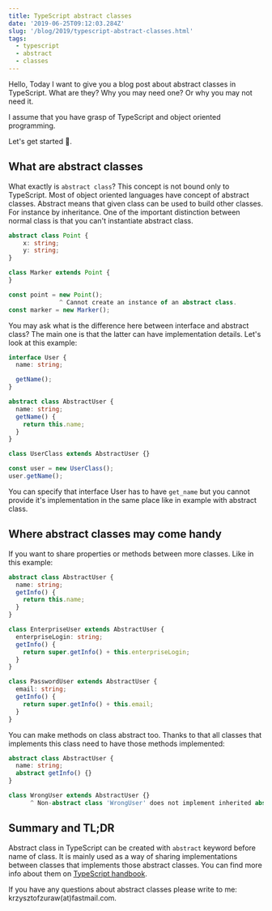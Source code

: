 ```yaml
---
title: TypeScript abstract classes
date: '2019-06-25T09:12:03.284Z'
slug: '/blog/2019/typescript-abstract-classes.html'
tags:
  - typescript
  - abstract
  - classes
---
```


Hello,
Today I want to give you a blog post about abstract classes in TypeScript. What are they?
Why you may need one? Or why you may not need it.

I assume that you have grasp of TypeScript and object oriented programming.

Let's get started 🎉.

## What are abstract classes

What exactly is `abstract class`? This concept is not bound only to TypeScript.
Most of object oriented languages have concept of abstract classes. Abstract means that
given class can be used to build other classes. For instance by inheritance. One of the
important distinction between normal class is that you can't instantiate abstract class.

```ts
abstract class Point {
    x: string;
    y: string;
}

class Marker extends Point {
}

const point = new Point();
              ^ Cannot create an instance of an abstract class.
const marker = new Marker();
```

You may ask what is the difference here between interface and abstract class? The main
one is that the latter can have implementation details. Let's look at this example:

```ts
interface User {
  name: string;

  getName();
}

abstract class AbstractUser {
  name: string;
  getName() {
    return this.name;
  }
}

class UserClass extends AbstractUser {}

const user = new UserClass();
user.getName();
```

You can specify that interface User has to have `get_name` but you cannot provide it's implementation
in the same place like in example with abstract class.

## Where abstract classes may come handy

If you want to share properties or methods between more classes. Like in this example:

```ts
abstract class AbstractUser {
  name: string;
  getInfo() {
    return this.name;
  }
}

class EnterpriseUser extends AbstractUser {
  enterpriseLogin: string;
  getInfo() {
    return super.getInfo() + this.enterpriseLogin;
  }
}

class PasswordUser extends AbstractUser {
  email: string;
  getInfo() {
    return super.getInfo() + this.email;
  }
}
```

You can make methods on class abstract too. Thanks to that all classes that implements this class
need to have those methods implemented:

```ts
abstract class AbstractUser {
  name: string;
  abstract getInfo() {}
}

class WrongUser extends AbstractUser {}
      ^ Non-abstract class 'WrongUser' does not implement inherited abstract member 'getInfo' from class 'AbstractUser'.
```

## Summary and TL;DR

Abstract class in TypeScript can be created with `abstract` keyword before name of class. It is
mainly used as a way of sharing implementations between classes that implements those abstract
classes. You can find more info about them on [TypeScript handbook](https://www.typescriptlang.org/docs/handbook/classes.html).

If you have any questions about abstract classes please write to me: krzysztofzuraw(at)fastmail.com.
